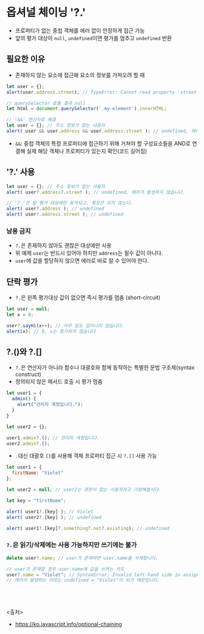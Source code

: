 # 옵셔널 체이닝 '?.'
- 프로퍼티가 없는 중첩 객체를 에러 없이 안정하게 접근 가능
- 앞의 평가 대상이 `null`, `undefined`이면 평가를 멈추고 `undefined` 반환
## 필요한 이유
- 존재하지 않는 요소에 접근해 요소의 정보를 가져오려 할 때
```js
let user = {};
alert(user.address.street); // TypeError: Cannot read property 'street' of undefined

// querySelector 호출 결과 null
let html = document.querySelector('.my-element').innerHTML;

// '&&' 연산자로 해결
let user = {}; // 주소 정보가 없는 사용자
alert( user && user.address && user.address.street ); // undefined, 에러가 발생하지 않습니다.
```
- `&&`: 중첩 객체의 특정 프로퍼티에 접근하기 위해 거쳐야 할 구성요소들을 AND로 연결해 실제 해당 객체나 프로퍼티가 있는지 확인(코드 길어짐)

## '?.' 사용
```js
let user = {}; // 주소 정보가 없는 사용자
alert( user?.address?.street ); // undefined, 에러가 발생하지 않습니다.

// '?.'은 앞 평가 대상에만 동작되고, 확장은 되지 않는다.
alert( user?.address ); // undefined
alert( user?.address.street ); // undefined
```

### 남용 금지
- `?.`은 존재하지 않아도 괜찮은 대상에만 사용
- 위 예제 `user`는 반드시 있어야 하지만 `address`는 필수 값이 아니다.
- `user`에 값을 할당하지 않으면 에러로 바로 알 수 있어야 한다.

## 단락 평가
- `?.`은 왼쪽 평가대상 값이 없으면 즉시 평가를 멈춤 (short-circuit)
```js
let user = null;
let x = 0;

user?.sayHi(x++); // 아무 일도 일어나지 않습니다.
alert(x); // 0, x는 증가하지 않습니다
```

## ?.()와 ?.[]
- `?.`은 연산자가 아니라 함수나 대괄호와 함께 동작하는 특별한 문법 구조체(syntax construct)
- 정의되지 않은 메서드 호출 시 평가 멈춤
```js
let user1 = {
  admin() {
    alert("관리자 계정입니다.");
  }
}

let user2 = {};

user1.admin?.(); // 관리자 계정입니다.
user2.admin?.();
```

- `.`대신 대괄호 `[]`를 사용해 객체 프로퍼티 접근 시 `?.[]` 사용 가능
```js
let user1 = {
  firstName: "Violet"
};

let user2 = null; // user2는 권한이 없는 사용자라고 가정해봅시다.

let key = "firstName";

alert( user1?.[key] ); // Violet
alert( user2?.[key] ); // undefined

alert( user1?.[key]?.something?.not?.existing); // undefined
```

### `?.`은 읽기/삭제에는 사용 가능하지만 쓰기에는 불가
```js
delete user?.name; // user가 존재하면 user.name을 삭제합니다.

// user가 존재할 경우 user.name에 값을 쓰려는 의도
user?.name = "Violet"; // SyntaxError: Invalid left-hand side in assignment
// 에러가 발생하는 이유는 undefined = "Violet"이 되기 때문입니다.
```

<br><br><br>
<출처>
- https://ko.javascript.info/optional-chaining
